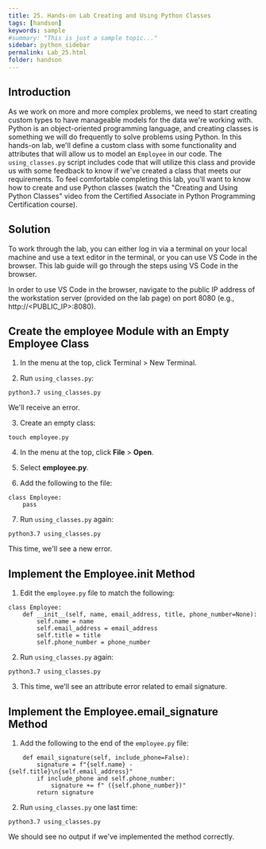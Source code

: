 ```yaml
---
title: 25. Hands-on Lab Creating and Using Python Classes
tags: [handson]
keywords: sample
#summary: "This is just a sample topic..."
sidebar: python_sidebar
permalink: Lab_25.html
folder: handson
---
```


## Introduction

As we work on more and more complex problems, we need to start creating custom types to have manageable models for the data we're working with. Python is an object-oriented programming language, and creating classes is something we will do frequently to solve problems using Python. In this hands-on lab, we'll define a custom class with some functionality and attributes that will allow us to model an `Employee` in our code. The `using_classes.py` script includes code that will utilize this class and provide us with some feedback to know if we've created a class that meets our requirements. To feel comfortable completing this lab, you'll want to know how to create and use Python classes (watch the "Creating and Using Python Classes" video from the Certified Associate in Python Programming Certification course).

## Solution

To work through the lab, you can either log in via a terminal on your local machine and use a text editor in the terminal, or you can use VS Code in the browser. This lab guide will go through the steps using VS Code in the browser.

In order to use VS Code in the browser, navigate to the public IP address of the workstation server (provided on the lab page) on port 8080 (e.g., http://<PUBLIC_IP>:8080).

## Create the employee Module with an Empty Employee Class

1. In the menu at the top, click Terminal > New Terminal.

2. Run `using_classes.py`:

``` 
python3.7 using_classes.py
```
We'll receive an error.

3. Create an empty class:

```
touch employee.py
```

4. In the menu at the top, click **File** > **Open**.

5. Select **employee.py**.

6. Add the following to the file:

```
class Employee:
    pass
```

7. Run `using_classes.py` again:

```
python3.7 using_classes.py
```

This time, we'll see a new error.

## Implement the Employee.__init__ Method

1. Edit the `employee.py` file to match the following:

```
class Employee:
    def __init__(self, name, email_address, title, phone_number=None):
        self.name = name
        self.email_address = email_address
        self.title = title
        self.phone_number = phone_number
```

2. Run `using_classes.py` again:

```
python3.7 using_classes.py
```

3. This time, we'll see an attribute error related to email signature.

## Implement the Employee.email_signature Method

1. Add the following to the end of the `employee.py` file:

```
    def email_signature(self, include_phone=False):
        signature = f"{self.name} - {self.title}\n{self.email_address}"
        if include_phone and self.phone_number:
            signature += f" ({self.phone_number})"
        return signature
```

2. Run `using_classes.py` one last time:

```
python3.7 using_classes.py
```

We should see no output if we've implemented the method correctly.

